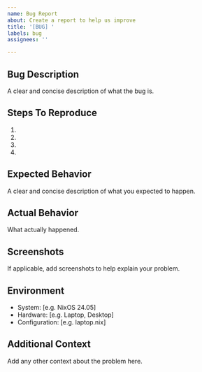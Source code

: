 ```yaml
---
name: Bug Report
about: Create a report to help us improve
title: '[BUG] '
labels: bug
assignees: ''

---
```


## Bug Description
A clear and concise description of what the bug is.

## Steps To Reproduce
1. 
2. 
3. 
4. 

## Expected Behavior
A clear and concise description of what you expected to happen.

## Actual Behavior
What actually happened.

## Screenshots
If applicable, add screenshots to help explain your problem.

## Environment
- System: [e.g. NixOS 24.05]
- Hardware: [e.g. Laptop, Desktop]
- Configuration: [e.g. laptop.nix]

## Additional Context
Add any other context about the problem here.
